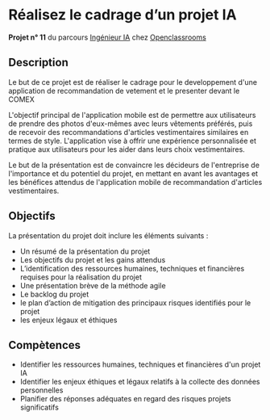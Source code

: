 # Réalisez le cadrage d’un projet IA

**Projet n° 11** du parcours [Ingénieur IA](https://openclassrooms.com/fr/paths/188-ingenieur-ia) chez [Openclassrooms](https://openclassrooms.com/fr/)

## Description
Le but de ce projet est de réaliser le cadrage pour le developpement d'une application de recommandation de vetement et le presenter devant le COMEX

L'objectif principal de l'application mobile est de permettre aux utilisateurs de prendre des photos d'eux-mêmes avec leurs vêtements préférés, puis de recevoir des recommandations d'articles vestimentaires similaires en termes de style. L'application vise à offrir une expérience personnalisée et pratique aux utilisateurs pour les aider dans leurs choix vestimentaires.

Le but de la présentation est de convaincre les décideurs de l'entreprise de l'importance et du potentiel du projet, en mettant en avant les avantages et les bénéfices attendus de l'application mobile de recommandation d'articles vestimentaires.


## Objectifs

La présentation du projet doit inclure les éléments suivants :

- Un résumé de la présentation du projet 
- Les objectifs du projet et les gains attendus
- L’identification des ressources humaines, techniques et financières requises pour la réalisation du projet
- Une présentation brève de la méthode agile
- Le backlog du projet
- le plan d’action de mitigation des principaux risques identifiés pour le projet 
- les enjeux légaux et éthiques


## Compètences
- Identifier les ressources humaines, techniques et financières d'un projet IA
- Identifier les enjeux éthiques et légaux relatifs à la collecte des données personnelles
- Planifier des réponses adéquates en regard des risques projets significatifs
